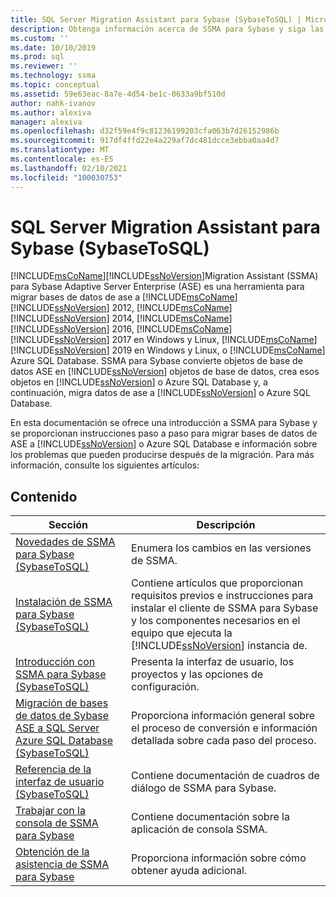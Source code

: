 ```yaml
---
title: SQL Server Migration Assistant para Sybase (SybaseToSQL) | Microsoft Docs
description: Obtenga información acerca de SSMA para Sybase y siga las instrucciones paso a paso para migrar bases de datos de ASE a SQL Server o Azure SQL Database.
ms.custom: ''
ms.date: 10/10/2019
ms.prod: sql
ms.reviewer: ''
ms.technology: ssma
ms.topic: conceptual
ms.assetid: 59e63eac-8a7e-4d54-be1c-0633a9bf510d
author: nahk-ivanov
ms.author: alexiva
manager: alexiva
ms.openlocfilehash: d32f59e4f9c81236199203cfa063b7d26152986b
ms.sourcegitcommit: 917df4ffd22e4a229af7dc481dcce3ebba0aa4d7
ms.translationtype: MT
ms.contentlocale: es-ES
ms.lasthandoff: 02/10/2021
ms.locfileid: "100030753"
---
```

# <a name="sql-server-migration-assistant-for-sybase-sybasetosql"></a>SQL Server Migration Assistant para Sybase (SybaseToSQL)

[!INCLUDE[msCoName](../../includes/msconame_md.md)][!INCLUDE[ssNoVersion](../../includes/ssnoversion-md.md)]Migration Assistant (SSMA) para Sybase Adaptive Server Enterprise (ASE) es una herramienta para migrar bases de datos de ase a [!INCLUDE[msCoName](../../includes/msconame_md.md)] [!INCLUDE[ssNoVersion](../../includes/ssnoversion-md.md)] 2012, [!INCLUDE[msCoName](../../includes/msconame_md.md)] [!INCLUDE[ssNoVersion](../../includes/ssnoversion-md.md)] 2014, [!INCLUDE[msCoName](../../includes/msconame_md.md)] [!INCLUDE[ssNoVersion](../../includes/ssnoversion-md.md)] 2016, [!INCLUDE[msCoName](../../includes/msconame_md.md)] [!INCLUDE[ssNoVersion](../../includes/ssnoversion-md.md)] 2017 en Windows y Linux, [!INCLUDE[msCoName](../../includes/msconame_md.md)] [!INCLUDE[ssNoVersion](../../includes/ssnoversion-md.md)] 2019 en Windows y Linux, o [!INCLUDE[msCoName](../../includes/msconame_md.md)] Azure SQL Database. SSMA para Sybase convierte objetos de base de datos ASE en [!INCLUDE[ssNoVersion](../../includes/ssnoversion-md.md)] objetos de base de datos, crea esos objetos en [!INCLUDE[ssNoVersion](../../includes/ssnoversion-md.md)] o Azure SQL Database y, a continuación, migra datos de ase a [!INCLUDE[ssNoVersion](../../includes/ssnoversion-md.md)] o Azure SQL Database.
  
En esta documentación se ofrece una introducción a SSMA para Sybase y se proporcionan instrucciones paso a paso para migrar bases de datos de ASE a [!INCLUDE[ssNoVersion](../../includes/ssnoversion-md.md)] o Azure SQL Database e información sobre los problemas que pueden producirse después de la migración. Para más información, consulte los siguientes artículos:  
  
## <a name="contents"></a>Contenido  
  
|Sección|Descripción|
|-----------|---------------|
|[Novedades de SSMA para Sybase &#40;SybaseToSQL&#41;](../../ssma/sybase/what-s-new-in-ssma-for-sybase-sybasetosql.md)|Enumera los cambios en las versiones de SSMA.|  
|[Instalación de SSMA para Sybase &#40;SybaseToSQL&#41;](../../ssma/sybase/installing-ssma-for-sybase-sybasetosql.md)|Contiene artículos que proporcionan requisitos previos e instrucciones para instalar el cliente de SSMA para Sybase y los componentes necesarios en el equipo que ejecuta la [!INCLUDE[ssNoVersion](../../includes/ssnoversion-md.md)] instancia de.|  
|[Introducción con SSMA para Sybase &#40;SybaseToSQL&#41;](../../ssma/sybase/getting-started-with-ssma-for-sybase-sybasetosql.md)|Presenta la interfaz de usuario, los proyectos y las opciones de configuración.|  
|[Migración de bases de datos de Sybase ASE a SQL Server Azure SQL Database &#40;SybaseToSQL&#41;](../../ssma/sybase/migrating-sybase-ase-databases-to-sql-server-azure-sql-db-sybasetosql.md)|Proporciona información general sobre el proceso de conversión e información detallada sobre cada paso del proceso.|  
|[Referencia de la interfaz de usuario &#40;SybaseToSQL&#41;](../../ssma/sybase/user-interface-reference-sybasetosql.md)|Contiene documentación de cuadros de diálogo de SSMA para Sybase.|  
|[Trabajar con la consola de SSMA para Sybase](working-with-ssma-for-sybase-console-sybasetosql.md)|Contiene documentación sobre la aplicación de consola SSMA.|  
|[Obtención de la asistencia de SSMA para Sybase](../sql-server-migration-assistant.md)|Proporciona información sobre cómo obtener ayuda adicional.|